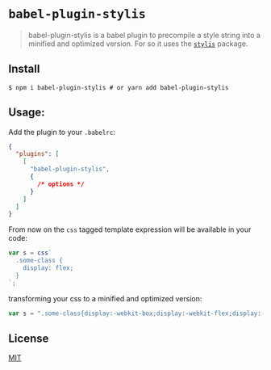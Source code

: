 # `babel-plugin-stylis`

> babel-plugin-stylis is a babel plugin to precompile a style string into a minified and optimized version. For so it uses the [`stylis`](https://github.com/thysultan/stylis.js) package.

## Install

```shell
$ npm i babel-plugin-stylis # or yarn add babel-plugin-stylis
```

## Usage:

Add the plugin to your `.babelrc`:

```json
{
  "plugins": [
    [
      "babel-plugin-stylis",
      {
        /* options */
      }
    ]
  ]
}
```

From now on the `css` tagged template expression will be available in your code:

```js
var s = css`
  .some-class {
    display: flex;
  }
`;
```

transforming your css to a minified and optimized version:

```js
var s = ".some-class{display:-webkit-box;display:-webkit-flex;display:-ms-flexbox;display:flex}";
```

## License

[MIT](https://github.com/malbernaz/babel-plugin-stylis/blob/master/LICENSE)
